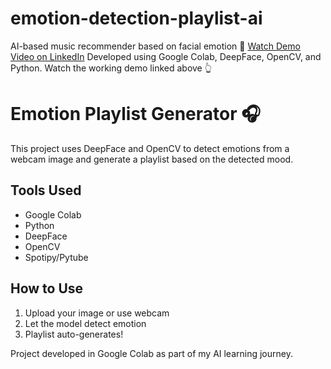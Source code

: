 # emotion-detection-playlist-ai
AI-based music recommender based on facial emotion
🎥 [Watch Demo Video on LinkedIn](https://www.linkedin.com/posts/srijeeta-dutta-a06b36318_python-deeplearning-computervision-activity-7337736938214330370-n1iI?utm_source=share&utm_medium=member_desktop&rcm=ACoAAFCdJSYBh9GXUGk_7Ic17lxz3RWZEW_1Rzk)
 Developed using Google Colab, DeepFace, OpenCV, and Python. Watch the working demo linked above 👆

# Emotion Playlist Generator 🎧

This project uses DeepFace and OpenCV to detect emotions from a webcam image and generate a playlist based on the detected mood.

## Tools Used
- Google Colab
- Python
- DeepFace
- OpenCV
- Spotipy/Pytube

## How to Use
1. Upload your image or use webcam
2. Let the model detect emotion
3. Playlist auto-generates!

Project developed in Google Colab as part of my AI learning journey.
